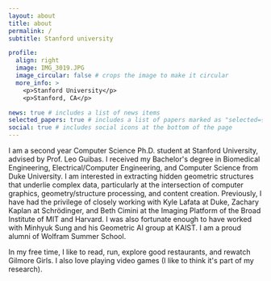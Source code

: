 ```yaml
---
layout: about
title: about
permalink: /
subtitle: Stanford university

profile:
  align: right
  image: IMG_3019.JPG
  image_circular: false # crops the image to make it circular
  more_info: >
    <p>Stanford University</p>
    <p>Stanford, CA</p>

news: true # includes a list of news items
selected_papers: true # includes a list of papers marked as "selected={true}"
social: true # includes social icons at the bottom of the page
---
```

I am a second year Computer Science Ph.D. student at Stanford University, advised by Prof. Leo Guibas. I received my Bachelor's degree in Biomedical Engineering, Electrical/Computer Engineering, and Computer Science from Duke University. I am interested in extracting hidden geometric structures that underlie complex data, particularly at the intersection of computer graphics, geometry/structure processing, and content creation. Previously, I have had the privilege of closely working with Kyle Lafata at Duke, Zachary Kaplan at Schrödinger, and Beth Cimini at the Imaging Platform of the Broad Institute of MIT and Harvard. I was also fortunate enough to have worked with Minhyuk Sung and his Geometric AI group at KAIST. I am a proud alumni of Wolfram Summer School.

In my free time, I like to read, run, explore good restaurants, and rewatch Gilmore Girls. I also love playing video games (I like to think it's part of my research).
